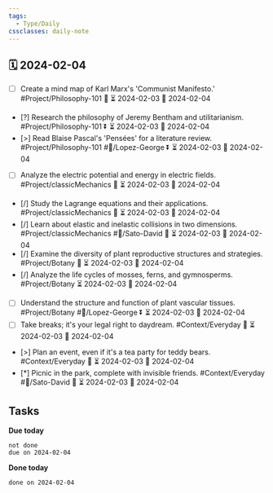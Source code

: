```yaml
---
tags:
  - Type/Daily
cssclasses: daily-note
---
```


## 🗓️ 2024-02-04

- [ ] Create a mind map of Karl Marx's 'Communist Manifesto.' #Project/Philosophy-101 🔽 ⏳ 2024-02-03 📅 2024-02-04
- [?] Research the philosophy of Jeremy Bentham and utilitarianism. #Project/Philosophy-101 ⏬ ⏳ 2024-02-03 📅 2024-02-04
- [>] Read Blaise Pascal's 'Pensées' for a literature review. #Project/Philosophy-101 #👤/Lopez-George ⏬ ⏳ 2024-02-03 📅 2024-02-04
- [ ] Analyze the electric potential and energy in electric fields. #Project/classicMechanics 🔼 ⏳ 2024-02-03 📅 2024-02-04
- [/] Study the Lagrange equations and their applications. #Project/classicMechanics 🔺 ⏳ 2024-02-03 📅 2024-02-04
- [/] Learn about elastic and inelastic collisions in two dimensions. #Project/classicMechanics #👤/Sato-David 🔺 ⏳ 2024-02-03 📅 2024-02-04
- [/] Examine the diversity of plant reproductive structures and strategies. #Project/Botany 🔺 ⏳ 2024-02-03 📅 2024-02-04
- [/] Analyze the life cycles of mosses, ferns, and gymnosperms. #Project/Botany ⏳ 2024-02-03 📅 2024-02-04
- [ ] Understand the structure and function of plant vascular tissues. #Project/Botany #👤/Lopez-George ⏬ ⏳ 2024-02-03 📅 2024-02-04
- [ ] Take breaks; it's your legal right to daydream. #Context/Everyday 🔼 ⏳ 2024-02-03 📅 2024-02-04
- [>] Plan an event, even if it's a tea party for teddy bears. #Context/Everyday 🔼 ⏳ 2024-02-03 📅 2024-02-04
- [*] Picnic in the park, complete with invisible friends. #Context/Everyday #👤/Sato-David 🔽 ⏳ 2024-02-03 📅 2024-02-04

## Tasks

**Due today**

```tasks
not done
due on 2024-02-04
```

**Done today**

```tasks
done on 2024-02-04
```
            